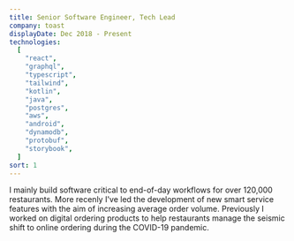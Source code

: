 ```yaml
---
title: Senior Software Engineer, Tech Lead
company: toast
displayDate: Dec 2018 - Present
technologies:
  [
    "react",
    "graphql",
    "typescript",
    "tailwind",
    "kotlin",
    "java",
    "postgres",
    "aws",
    "android",
    "dynamodb",
    "protobuf",
    "storybook",
  ]
sort: 1
---
```


I mainly build software critical to end-of-day workflows for over 120,000 restaurants. More recenly I've led the development of new smart service features with the aim of increasing average order volume. Previously I worked on digital ordering products to help restaurants manage the seismic shift to online ordering during the COVID-19 pandemic.
